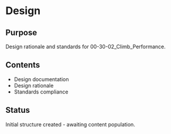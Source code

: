 # Design

## Purpose
Design rationale and standards for 00-30-02_Climb_Performance.

## Contents
- Design documentation
- Design rationale
- Standards compliance

## Status
Initial structure created - awaiting content population.
